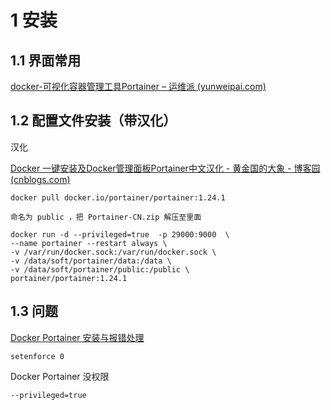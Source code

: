 


# 1 安装

## 1.1  界面常用

[docker-可视化容器管理工具Portainer – 运维派 (yunweipai.com)](http://www.yunweipai.com/34991.html)

## 1.2 配置文件安装（带汉化）

汉化

[Docker 一键安装及Docker管理面板Portainer中文汉化 - 黄金国的大象 - 博客园 (cnblogs.com)](https://www.cnblogs.com/gaodi2345/p/13580259.html)

```
docker pull docker.io/portainer/portainer:1.24.1

命名为 public ，把 Portainer-CN.zip 解压至里面

docker run -d --privileged=true  -p 29000:9000  \
--name portainer --restart always \
-v /var/run/docker.sock:/var/run/docker.sock \
-v /data/soft/portainer/data:/data \
-v /data/soft/portainer/public:/public \
portainer/portainer:1.24.1
```



## 1.3 问题

[Docker Portainer 安装与报错处理](https://blog.csdn.net/xiaohangblog/article/details/105513360)

```
setenforce 0 
```



Docker Portainer 没权限

```
--privileged=true 
```

